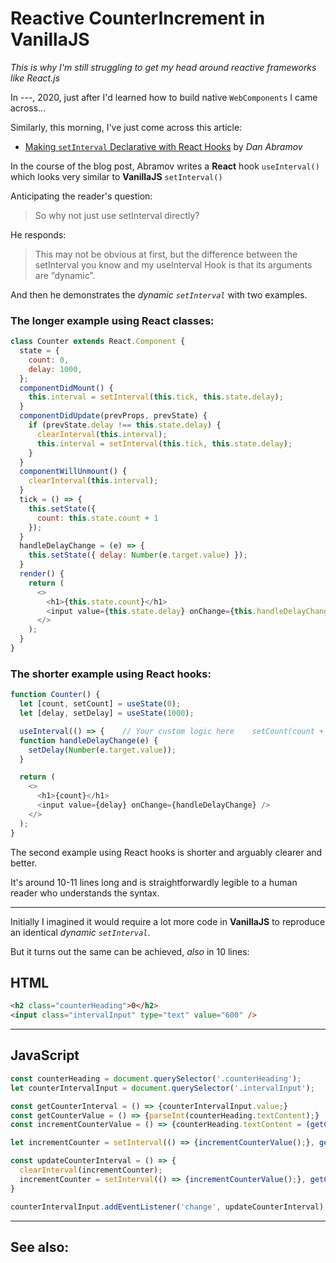 # Reactive CounterIncrement in VanillaJS
*This is why I'm still struggling to get my head around reactive frameworks like React.js*

In ---, 2020, just after I'd learned how to build native `WebComponents` I came across...

Similarly, this morning, I've just come across this article:

 - [Making `setInterval` Declarative with React Hooks](https://overreacted.io/making-setinterval-declarative-with-react-hooks/) by *Dan Abramov*

In the course of the blog post, Abramov writes a **React** hook `useInterval()` which looks very similar to **VanillaJS** `setInterval()`

Anticipating the reader's question:

> So why not just use setInterval directly?

He responds:

> This may not be obvious at first, but the difference between the setInterval you know and my useInterval Hook is that its arguments are “dynamic”.

And then he demonstrates the *dynamic `setInterval`* with two examples.

### The longer example using React classes:

```js
class Counter extends React.Component {
  state = {
    count: 0,
    delay: 1000,
  };
  componentDidMount() {
    this.interval = setInterval(this.tick, this.state.delay);
  }
  componentDidUpdate(prevProps, prevState) {
    if (prevState.delay !== this.state.delay) {
      clearInterval(this.interval);
      this.interval = setInterval(this.tick, this.state.delay);
    }
  }
  componentWillUnmount() {
    clearInterval(this.interval);
  }
  tick = () => {
    this.setState({
      count: this.state.count + 1
    });
  }
  handleDelayChange = (e) => {
    this.setState({ delay: Number(e.target.value) });
  }
  render() {
    return (
      <>
        <h1>{this.state.count}</h1>
        <input value={this.state.delay} onChange={this.handleDelayChange} />
      </>
    );
  }
}
```

### The shorter example using React hooks:

```js
function Counter() {
  let [count, setCount] = useState(0);
  let [delay, setDelay] = useState(1000);

  useInterval(() => {    // Your custom logic here    setCount(count + 1);  }, delay);
  function handleDelayChange(e) {
    setDelay(Number(e.target.value));
  }

  return (
    <>
      <h1>{count}</h1>
      <input value={delay} onChange={handleDelayChange} />
    </>
  );
}
```

The second example using React hooks is shorter and arguably clearer and better.

It's around 10-11 lines long and is straightforwardly legible to a human reader who understands the syntax.

______

Initially I imagined it would require a lot more code in **VanillaJS** to reproduce an identical *dynamic `setInterval`*.

But it turns out the same can be achieved, *also* in 10 lines:

## HTML

```html
<h2 class="counterHeading">0</h2>
<input class="intervalInput" type="text" value="600" />
```

______

## JavaScript

```js
const counterHeading = document.querySelector('.counterHeading');
let counterIntervalInput = document.querySelector('.intervalInput');

const getCounterInterval = () => {counterIntervalInput.value;}
const getCounterValue = () => {parseInt(counterHeading.textContent);}
const incrementCounterValue = () => {counterHeading.textContent = (getCounterValue() + 1);}

let incrementCounter = setInterval(() => {incrementCounterValue();}, getCounterInterval());

const updateCounterInterval = () => {
  clearInterval(incrementCounter);
  incrementCounter = setInterval(() => {incrementCounterValue();}, getCounterInterval());
}

counterIntervalInput.addEventListener('change', updateCounterInterval);
```
____

## See also:

